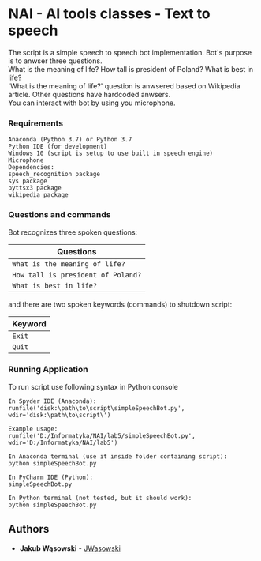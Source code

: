 # NAI - AI tools classes - Text to speech
The script is a simple speech to speech bot implementation. Bot's purpose is to anwser three questions. <br />
What is the meaning of life? How tall is president of Poland? What is best in life? <br />
'What is the meaning of life?' question is anwsered based on Wikipedia article. Other questions have hardcoded anwsers. <br />
You can interact with bot by using you microphone.  <br />


### Requirements
```
Anaconda (Python 3.7) or Python 3.7
Python IDE (for development)
Windows 10 (script is setup to use built in speech engine)
Microphone
Dependencies:
speech_recognition package
sys package
pyttsx3 package 
wikipedia package

```

### Questions and commands

Bot recognizes three spoken questions:

| Questions |
| ------------- | 
| `What is the meaning of life?`  |
| `How tall is president of Poland?`  | 
| `What is best in life?`  | 

and there are two spoken keywords (commands) to shutdown script:

| Keyword |
| ------------- | 
| `Exit`  |
| `Quit`  |

### Running Application

To run script use following syntax in Python console <br />

```
In Spyder IDE (Anaconda):
runfile('disk:\path\to\script\simpleSpeechBot.py', wdir='disk:\path\to\script\')

Example usage:
runfile('D:/Informatyka/NAI/lab5/simpleSpeechBot.py', wdir='D:/Informatyka/NAI/lab5')

In Anaconda terminal (use it inside folder containing script):
python simpleSpeechBot.py

In PyCharm IDE (Python):
simpleSpeechBot.py

In Python terminal (not tested, but it should work):
python simpleSpeechBot.py

```


## Authors

* **Jakub Wąsowski** - [JWasowski](https://github.com/jwasowski) 